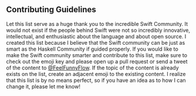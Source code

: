 
## **Contributing Guidelines**
Let this list serve as a huge thank you to the incredible Swift Community. It would not exist if the people behind Swift were not so incredibly innovative, intellectual, and enthusiastic about the language and about open source. I created this list because I believe that the Swift community can be just as smart as the Haskell Community if guided properly. If you would like to make the Swift community smarter and contribute to this list, make sure to check out the emoji key and please open up a pull request or send a tweet of the content to [@FeelFunnyFlow](https://twitter.com/FeelFunnyFlow). If the topic of the content is already exists on the list, create an adjacent emoji to the existing content. I realize that this list is by no means perfect, so if you have an idea as to how I can change it, please let me know!